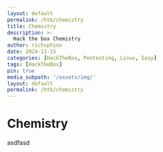 ```yaml
---
layout: default
permalink: /htb/chemistry
title: Chemistry
description: >-
  Hack the box Chemistry
author: richsphinx
date: 2024-11-15
categories: [HackTheBox, Pentesting, Linux, Easy]
tags: [HackTheBox]
pin: true
media_subpath: '/assets/img/'
layout: default
permalink: /htb/chemistry
---
```


# Chemistry

asdfasd
